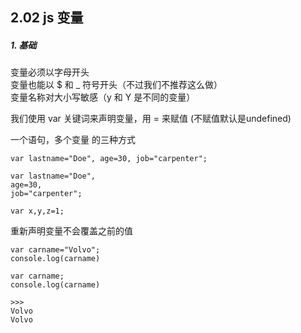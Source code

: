 ## 2.02 js 变量


##### 1. 基础
变量必须以字母开头     
变量也能以 $ 和 _ 符号开头（不过我们不推荐这么做）     
变量名称对大小写敏感（y 和 Y 是不同的变量）     

我们使用 var 关键词来声明变量，用 = 来赋值 (不赋值默认是undefined)     


一个语句，多个变量 的三种方式     
```
var lastname="Doe", age=30, job="carpenter";

var lastname="Doe",
age=30,
job="carpenter";

var x,y,z=1;
```

重新声明变量不会覆盖之前的值     
```
var carname="Volvo";
console.log(carname)

var carname;
console.log(carname)

>>> 
Volvo
Volvo
```
